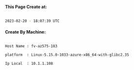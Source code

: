 
   
#### This Page Create at:

```bash

2023-02-20 - 18:07:39 UTC

```

#### Create By Machine:

```bash

Host Name : fv-az575-183

platform  : Linux-5.15.0-1033-azure-x86_64-with-glibc2.35

Ip Local  : 10.1.1.108

```

